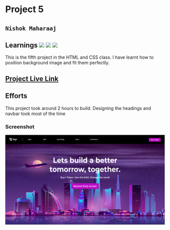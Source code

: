 # Project 5

## `Nishok Maharaaj`

## Learnings ![](https://img.shields.io/badge/Technologies-HTML-orange) ![](https://img.shields.io/badge/Technology-CSS-green) ![](https://img.shields.io/badge/CSS-Flexbox-blue)

This is the fifth project in the HTML and CSS class. I have learnt how to position background image and fit them perfectly.

## [Project Live Link](https://github.com/nishok19/html-css-proj-5)

## Efforts

This project took around 2 hours to build. Designing the headings and navbar took most of the time

### Screenshot

![Project 5](./output5.png)
